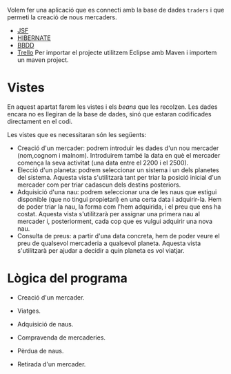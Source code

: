 Volem fer una aplicació que es connecti amb la base de dades `traders` i que permeti la creació de nous mercaders.

- [JSF](https://gitlab.com/joanq/DAM-2n-POO-i-acces-a-dades/blob/master/M6UF2/1-jsf/readme.adoc)
- [HIBERNATE](https://gitlab.com/joanq/DAM-2n-POO-i-acces-a-dades/blob/master/M6UF2/2-hibernate/readme.adoc)
- [BBDD](https://gitlab.com/eharastasan/TradersProject/tree/master/resources)
- [Trello](https://trello.com/b/XArczs7p/traders-project)
Per importar el projecte utilitzem Eclipse amb Maven i importem un maven project.

# Vistes

En aquest apartat farem les vistes i els _beans_ que les recolzen. Les dades
encara no es llegiran de la base de dades, sinó que estaran codificades
directament en el codi.

Les vistes que es necessitaran són les següents:

- Creació d'un mercader: podrem introduir les dades d'un nou mercader (nom,cognom i malnom). Introduirem també la data en què el mercader comença la seva activitat (una data entre el 2200 i el 2500).
- Elecció d'un planeta: podrem seleccionar un sistema i un dels planetes del sistema. Aquesta vista s'utilitzarà tant per triar la posició inicial d'un mercader com per triar cadascun dels destins posteriors.
- Adquisició d'una nau: podrem seleccionar una de les naus que estigui disponible (que no tingui propietari) en una certa data i adquirir-la. Hem de poder triar la nau, la forma com l'hem adquirida, i el preu que ens ha costat. Aquesta vista s'utilitzarà per assignar una primera nau al mercader i, posteriorment, cada cop que es vulgui adquirir una nova nau.
- Consulta de preus: a partir d'una data concreta, hem de poder veure el preu de qualsevol mercaderia a qualsevol planeta. Aquesta vista s'utilitzarà per ajudar a decidir a quin planeta es vol viatjar.

# Lògica del programa

- Creació d'un mercader.

- Viatges.

- Adquisició de naus.

- Compravenda de mercaderies.

- Pèrdua de naus.

- Retirada d'un mercader.

